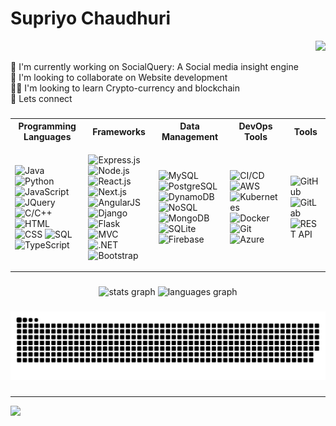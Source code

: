 # Supriyo Chaudhuri
<p align="right">
  <img src="https://komarev.com/ghpvc/?username=SupremeNexas&color=green">
</p>

🔭 I'm currently working on SocialQuery: A Social media insight engine<br>👬 I'm looking to collaborate on Website development<br>🤝🏻 I'm looking to learn Crypto-currency and blockchain<br>🔗 Lets connect

###

<table>
<tr>
<th>Programming Languages</th>
<th>Frameworks</th>
<th>Data Management</th>
<th>DevOps Tools</th>
<th>Tools</th>
</tr>
<tr>
<td>

![Java](https://img.shields.io/badge/Java-%23ED8B00.svg?logo=openjdk&logoColor=white)
![Python](https://img.shields.io/badge/-Python-3776AB?style=flat&logo=Python&logoColor=white)
![JavaScript](https://img.shields.io/badge/-JavaScript-F7DF1E?style=flat&logo=javascript&logoColor=black)
![JQuery](https://img.shields.io/badge/-jQuery-0769AD?style=flat&logo=jquery&logoColor=white)
![C/C++](https://img.shields.io/badge/-C%2FC%2B%2B-00599C?style=flat&logo=cplusplus&logoColor=white)
![HTML](https://img.shields.io/badge/-HTML-E34F26?style=flat&logo=html5&logoColor=white)
![CSS](https://img.shields.io/badge/-CSS-1572B6?style=flat&logo=css3&logoColor=white)
![SQL](https://img.shields.io/badge/-SQL-4479A1?style=flat&logo=MySQL&logoColor=white)
![TypeScript](https://img.shields.io/badge/-TypeScript-007ACC?style=flat&logo=typescript&logoColor=white)
</td>
<td>

![Express.js](https://img.shields.io/badge/-Express.js-000000?style=flat&logo=express&logoColor=white)
![Node.js](https://img.shields.io/badge/-Node.js-43853D?style=flat&logo=node-dot-js&logoColor=white)
![React.js](https://img.shields.io/badge/-React.js-20232A?style=flat&logo=react&logoColor=61DAFB)
![Next.js](https://img.shields.io/badge/Next.js-black?logo=next.js&logoColor=white)
![AngularJS](https://img.shields.io/badge/-AngularJS-E23237?style=flat&logo=angularjs&logoColor=white)
![Django](https://img.shields.io/badge/-Django-092E20?style=flat&logo=django&logoColor=white)
![Flask](https://img.shields.io/badge/-Flask-000000?style=flat&logo=flask&logoColor=white)
![MVC](https://img.shields.io/badge/-MVC-000000?style=flat)
![.NET](https://img.shields.io/badge/-.NET-512BD4?style=flat&logo=dotnet&logoColor=white)
![Bootstrap](https://img.shields.io/badge/-Bootstrap-563D7C?style=flat&logo=bootstrap&logoColor=white)

</td>
<td>

![MySQL](https://img.shields.io/badge/-MySQL-4479A1?style=flat&logo=mysql&logoColor=white)
![PostgreSQL](https://img.shields.io/badge/-PostgreSQL-316192?style=flat&logo=postgresql&logoColor=white)
![DynamoDB](https://img.shields.io/badge/DynamoDB-4053D6?logo=amazondynamodb&logoColor=fff)
![NoSQL](https://img.shields.io/badge/-NoSQL-000000?style=flat&logo=mongodb&logoColor=white)
![MongoDB](https://img.shields.io/badge/-MongoDB-47A248?style=flat&logo=mongodb&logoColor=white)
![SQLite](https://img.shields.io/badge/SQLite-%2307405e.svg?logo=sqlite&logoColor=white)
![Firebase](https://img.shields.io/badge/Firebase-039BE5?logo=Firebase&logoColor=white&color=yellow)

</td>
<td>

![CI/CD](https://img.shields.io/badge/-CI%2FCD-000000?style=flat)
![AWS](https://img.shields.io/badge/-AWS-FF9900?style=flat&logo=amazonaws&logoColor=white)
![Kubernetes](https://img.shields.io/badge/-Kubernetes-326CE5?style=flat&logo=kubernetes&logoColor=white)
![Docker](https://img.shields.io/badge/-Docker-2496ED?style=flat&logo=docker&logoColor=white)
![Git](https://img.shields.io/badge/-Git-F05032?style=flat&logo=git&logoColor=white)
![Azure](https://img.shields.io/badge/-Azure-0089D6?style=flat&logo=microsoftazure&logoColor=white)

</td>
<td>

![GitHub](https://img.shields.io/badge/-GitHub-181717?style=flat&logo=github&logoColor=white)
![GitLab](https://img.shields.io/badge/-GitHub-181717?style=flat&logo=github&logoColor=white)
![REST API](https://img.shields.io/badge/-REST%20API-000000?style=flat)


</td>
</tr>
</table>

###

<div align="center">
  <img src="https://github-readme-stats.vercel.app/api?username=SupremeNexas&hide_title=false&hide_rank=false&show_icons=true&include_all_commits=true&count_private=true&disable_animations=false&theme=dracula&locale=en&hide_border=false" height="150" alt="stats graph"  />
  <img src="https://github-readme-stats.vercel.app/api/top-langs?username=SupremeNexas&locale=en&hide_title=false&layout=compact&card_width=320&langs_count=5&theme=dracula&hide_border=false" height="150" alt="languages graph"  />
</div>

###
<picture>
  <source media="(prefers-color-scheme: dark)" srcset="https://github.com/SupremeNexas/SupremeNexas/blob/output/github-snake-dark.svg" />
  <source media="(prefers-color-scheme: light)" srcset="https://github.com/SupremeNexas/SupremeNexas/blob/output/ocean.gif" />
  <img alt="github-snake" src="https://github.com/SupremeNexas/SupremeNexas/blob/output/github-snake.svg" />
</picture>

###
---
[![](https://visitcount.itsvg.in/api?id=SupremeNexas&icon=0&color=0)](https://visitcount.itsvg.in)


